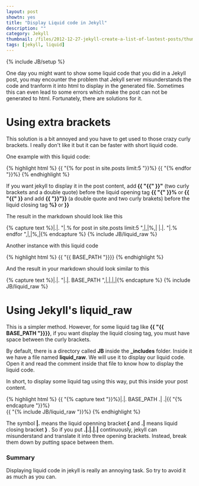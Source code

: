 ```yaml
---
layout: post
showtn: yes
title: "Display Liquid code in Jekyll"
description: ""
category: Jekyll
thumbnail: /files/2012-12-27-jekyll-create-a-list-of-lastest-posts/thumbnail.png
tags: [jekyll, liquid]
---
```

{% include JB/setup %}

One day you might want to show some liquid code that you did in a Jekyll post,
you may encounter the problem that Jekyll server misunderstands the code and
tranform it into html to display in the generated file. Sometimes this can even
lead to some errors which make the post can not be generated to html.
Fortunately, there are solutions for it.

# Using extra brackets

This solution is a bit annoyed and you have to get used to those crazy curly
brackets. I really don't like it but it can be faster with short liquid code.

One example with this liquid code:

<!-- more -->

{% highlight html %}
{{ "{% for post in site.posts limit:5 "}}%}
{{ "{% endfor "}}%}
{% endhighlight %}

If you want jekyll to display it in the post content, add<b> {{ "{{" }}"</b>
(two curly brackets and a double quote)
before the liquid opening tag <b> {{ "{" }}% </b> or<b> {{ "{{" }} </b>and add
<b> {{ "}}"}} </b> (a double quote and two curly brakets) before the liquid closing tag
<b> %} </b>or<b> }} </b>

The result in the markdown should look like this

{% capture text %}|.|. "|.% for post in site.posts limit:5 ",|,|%,|
|.|. "|.% endfor ",|,|%,|{% endcapture %}
{% include JB/liquid_raw %}

Another instance with this liquid code

{% highlight html %}
{{ "{{ BASE_PATH "}}}}
{% endhighlight %}

And the result in your markdown should look similar to this

{% capture text %}|.|. "|.|. BASE_PATH ",|,|,|,|{% endcapture %}
{% include JB/liquid_raw %}

# Using Jekyll's liquid_raw

This is a simpler method. However, for some liquid tag like <b>{{ "{{ BASE_PATH "}}}}</b>, if you want display the liquid closing tag, you must have space
between the curly brackets.

By default, there is a directory called **JB** inside the <b>_includes</b> folder.
Inside it we have a file named <b>liquid_raw</b>. We will use it to display our
liquid code. Open it and read the comment inside that file to know how to
display the liquid code.

In short, to display some liquid tag using this way, put this inside your post
content.

{% highlight html %}
{{ "{% capture text "}}%}|.|. BASE_PATH .| .|{{ "{% endcapture "}}%}  
{{ "{% include JB/liquid_raw "}}%}
{% endhighlight %}

The symbol **|.** means the liquid openning bracket<b> { </b>and **.|** means
liquid closing bracket<b> } </b>. So if you put **.|.|.|.|** continuously,
jekyll can misunderstand and translate it into three opening brackets. Instead,
break them down by putting space between them.

### Summary

Displaying liquid code in jekyll is really an annoying task. So try to avoid it
as much as you can.
